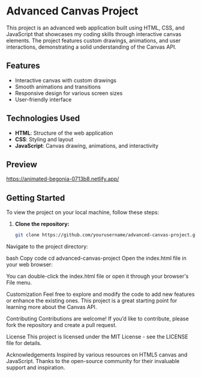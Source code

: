 # Advanced Canvas Project

This project is an advanced web application built using HTML, CSS, and JavaScript that showcases my coding skills through interactive canvas elements. The project features custom drawings, animations, and user interactions, demonstrating a solid understanding of the Canvas API.

## Features

- Interactive canvas with custom drawings
- Smooth animations and transitions
- Responsive design for various screen sizes
- User-friendly interface

## Technologies Used

- **HTML**: Structure of the web application
- **CSS**: Styling and layout
- **JavaScript**: Canvas drawing, animations, and interactivity

## Preview

https://animated-begonia-0713b8.netlify.app/

## Getting Started

To view the project on your local machine, follow these steps:

1. **Clone the repository:**

   ```bash
   git clone https://github.com/yourusername/advanced-canvas-project.git
Navigate to the project directory:

bash
Copy code
cd advanced-canvas-project
Open the index.html file in your web browser:

You can double-click the index.html file or open it through your browser's File menu.

Customization
Feel free to explore and modify the code to add new features or enhance the existing ones. This project is a great starting point for learning more about the Canvas API.

Contributing
Contributions are welcome! If you’d like to contribute, please fork the repository and create a pull request.

License
This project is licensed under the MIT License - see the LICENSE file for details.

Acknowledgements
Inspired by various resources on HTML5 canvas and JavaScript.
Thanks to the open-source community for their invaluable support and inspiration.
